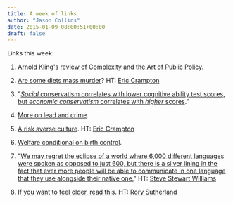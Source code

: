 ```yaml
---
title: A week of links
author: "Jason Collins"
date: 2015-01-09 08:00:51+00:00
draft: false
---
```


Links this week:






	
  1. [Arnold Kling's review of Complexity and the Art of Public Policy](http://www.econlib.org/library/Columns/y2015/Klingcomplicated.html).

	
  2. [Are some diets mass murder](https://doi.org/10.1136/bmj.g7654)? HT: [Eric Crampton](https://twitter.com/EricCrampton)

	
  3. "[_Social_ conservatism correlates with lower cognitive ability test scores, but _economic conservatism_ correlates with _higher_ scores](http://econlog.econlib.org/archives/2015/01/intelligence_ma_1.html)."

	
  4. [More on lead and crime](http://www.motherjones.com/kevin-drum/2015/01/lead-and-crime-some-new-evidence-century-ago).

	
  5. [A risk averse culture](http://www.economist.com/blogs/democracyinamerica/2015/01/risk-and-litigation?fsrc=scn/tw_ec/home_of_the_unbrave). HT: [Eric Crampton](https://twitter.com/EricCrampton)

	
  6. [Welfare conditional on birth control](http://clubtroppo.com.au/2015/01/02/contraception-and-the-underclass-debate-from-keith-joseph-to-gary-johns/).

	
  7. "[We may regret the eclipse of a world where 6,000 different languages were spoken as opposed to just 600, but there is a silver lining in the fact that ever more people will be able to communicate in one language that they use alongside their native one.](http://www.wsj.com/articles/what-the-world-will-speak-in-2115-1420234648)" HT: [Steve Stewart Williams](https://twitter.com/SteveStuWill)

	
  8. [If you want to feel older, read this](http://www.spectator.co.uk/features/9403442/bob-dylan-and-the-illusion-of-modern-times/). HT: [Rory Sutherland](https://twitter.com/rorysutherland)


